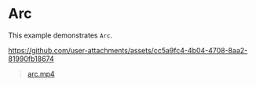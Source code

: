 # Arc

This example demonstrates `Arc`.

https://github.com/user-attachments/assets/cc5a9fc4-4b04-4708-8aa2-81990fb18674

> [arc.mp4](../../assets/arc.mp4)

